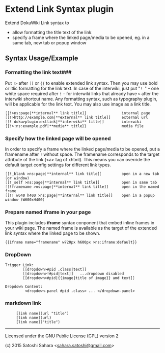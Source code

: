 Extend Link Syntax plugin
=========================
Extend DokuWiki Link syntax to 
* allow formatting the title text of the link
*  specify a frame where the linked page/media to be opened, eg. in a same tab, new tab or popup window

Syntax Usage/Example
--------------------

### Formatting the link text###

Put `!>` after `[[` or `{{` to enable extended link syntax. Then you may use bold or itlic formatting for the link text. In case of the interwiki, just put "<code>!  </code>" – one white space required after `!` – for interwiki links that already have `>` after the interwiki shortcut name. Any formatting syntax, such as typography plugin, will be applicable for the link text. You may also use image as a link title. 

```
[[!>ns:page|**internal** link title]]                internal page
[[!>http://example.com|**external** link title]]     external url
[[! doku>plugin:extlink|**interwiki** title]]        interwiki
{{!>:ns:example.pdf|**media** title}}                media file
```


### Specify how the linked page will be opened ###

In order to specify a frame where the linked page/media to be opened, put a framename after `!` without space. The framename corresponds to the target attribute of the link (\<a\> tag of xhtml). This means you can override the default target config settings for different link types. 

```
[[!_blank >ns:page|**internal** link title]]         open in a new tab (or window)
[[!_self >ns:page|**internal** link title]]          open in same tab
[[!framename >ns:page|**internal** link title]]      open in the named frame
[[!! w640 h400 >ns:page|**internal** link title]]    open in a popup window (W600xH400) 
```

### Prepare named iframe in your page ###
This plugin includes **iframe** syntax conponent that embed inline frames in your wiki page. The named frame is available as the target of the extended link syntax where the linked page to be shown. 

```
{{iframe name="framename" w720px h600px >ns:iframe:default}}
```

### DropDown ###

```
Trigger Link:
        [[dropdown>#pid .class|text]]
        [[dropdown>!#pid|text]]   ...dropdown disabled
        [[dropdown>#pid|{{image|title of image}} and text]]

Dropdown Content:
         <dropdown-panel #pid .class> ... </dropdown-panel>
```

### markdown link ###

```
     [link name](url "title")
     [link name](url)
     [link name]("title")
```


----
Licensed under the GNU Public License (GPL) version 2


(c) 2015 Satoshi Sahara \<sahara.satoshi@gmail.com>
